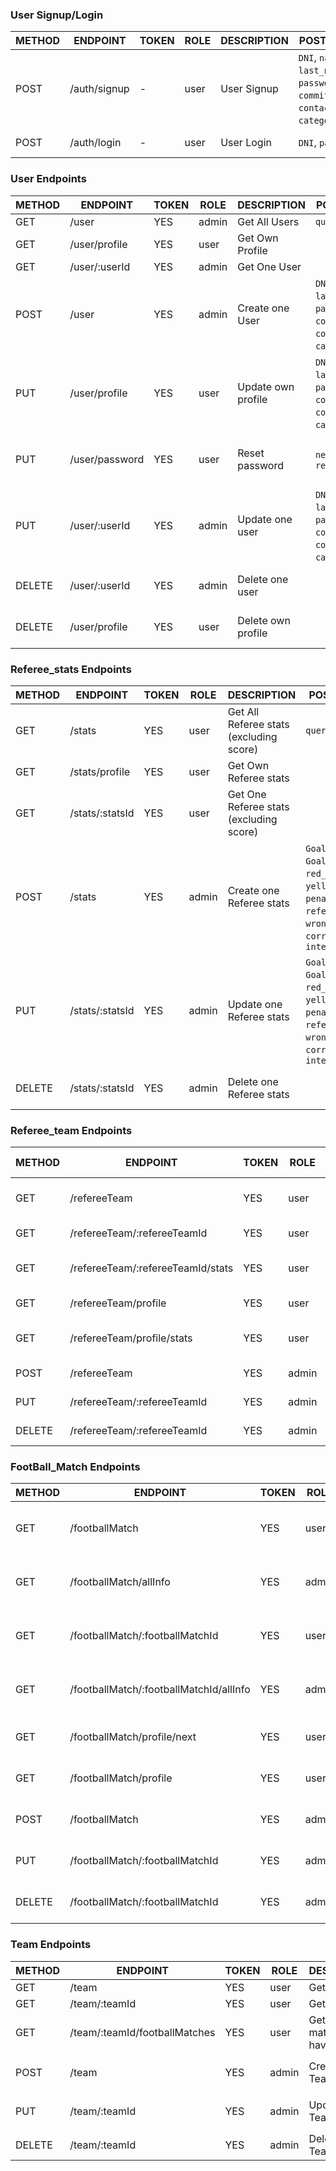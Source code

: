 ### User Signup/Login

| METHOD | ENDPOINT          | TOKEN | ROLE  | DESCRIPTION        | POST PARAMS                                                                                                         | RETURNS                |
|--------|-------------------|-------|-------|--------------------|---------------------------------------------------------------------------------------------------------------------|------------------------|
| POST   | /auth/signup      | -     | user  | User Signup        | `DNI`, `name`, `last_name`, `password`, `role`, `committee`, `contact_number`, `category`, `email`                  | { token: `token` }     |
| POST   | /auth/login       | -     | user  | User Login         | `DNI`, `password`                                                                                                   | { token: `token` }     |

### User Endpoints

| METHOD | ENDPOINT           | TOKEN | ROLE  | DESCRIPTION               | POST PARAMS                                                                                                         | RETURNS                           |
|--------|--------------------|-------|-------|---------------------------|---------------------------------------------------------------------------------------------------------------------|-----------------------------------|
| GET    | /user              | YES   | admin | Get All Users             | `query params`                                                                                                      | [{user}]                          |
| GET    | /user/profile      | YES   | user  | Get Own Profile           |                                                                                                                     | {user}                            |
| GET    | /user/:userId      | YES   | admin | Get One User              |                                                                                                                     | {user}                            |
| POST   | /user              | YES   | admin | Create one User           | `DNI`, `name`, `last_name`, `password`, `role`, `committee`, `contact_number`, `category`, `email`                  | {user}                            |
| PUT    | /user/profile      | YES   | user  | Update own profile        | `DNI`, `name`, `last_name`, `password`, `role`, `committee`, `contact_number`, `category`, `email`                  | {message: 'Profile updated'}       |
| PUT    | /user/password     | YES   | user  | Reset password            | `newPassword`, `repeatPassword`                                                                                     | { message: 'Password updated' }   |
| PUT    | /user/:userId      | YES   | admin | Update one user           | `DNI`, `name`, `last_name`, `password`, `role`, `committee`, `contact_number`, `category`, `email`                  | {message: 'User updated'}         |
| DELETE | /user/:userId      | YES   | admin | Delete one user           |                                                                                                                     | {message: 'User deleted'}         |
| DELETE | /user/profile      | YES   | user  | Delete own profile        |                                                                                                                     | {message: 'Profile deleted'}       |

### Referee_stats Endpoints

| METHOD | ENDPOINT          | TOKEN | ROLE | DESCRIPTION               | POST PARAMS                                                                                                         | RETURNS                |
|--------|-------------------|-------|------|---------------------------|---------------------------------------------------------------------------------------------------------------------|------------------------|
| GET    | /stats            | YES   | user | Get All Referee stats (excluding score)     | `query params`                                                                                                      | [{stats}]              |
| GET    | /stats/profile    | YES   | user | Get Own Referee stats     |                                                                                                                     | {stats}                |
| GET    | /stats/:statsId   | YES   | user | Get One Referee stats (excluding score)     |                                                                                                                     | {stats}                |
| POST   | /stats            | YES   | admin| Create one Referee stats  | `Goals_away`, `Goals_local`, `red_card`, `yellow_card`, `penalties`, `referee_score`, `wrong_offside`, `correct_offside`, `intervention` | {stats} |
| PUT    | /stats/:statsId   | YES   | admin| Update one Referee stats  | `Goals_away`, `Goals_local`, `red_card`, `yellow_card`, `penalties`, `referee_score`, `wrong_offside`, `correct_offside`, `intervention` | {message: 'stats updated'} |
| DELETE | /stats/:statsId   | YES   | admin| Delete one Referee stats  |                                                                                                                     | {message: 'stats deleted'} |

### Referee_team Endpoints

| METHOD | ENDPOINT                      | TOKEN | ROLE  | DESCRIPTION               | POST PARAMS                                     | RETURNS                   |
|--------|-------------------------------|-------|-------|---------------------------|-------------------------------------------------|---------------------------|
| GET    | /refereeTeam                  | YES   | user  | Get All Referee teams     | `query params`                                  | [{refereeTeam}]           |
| GET    | /refereeTeam/:refereeTeamId   | YES   | user  | Get One Referee Team      |                                                 | {refereeTeam}             |
| GET    | /refereeTeam/:refereeTeamId/stats   | YES   | user  | Get One Referee Team Stats   |                                        | [{refereeTeamStats}]             |
| GET    | /refereeTeam/profile          | YES   | user  | Get Own Referee Team      |                                                 | {refereeTeam}             |
| GET    | /refereeTeam/profile/stats    | YES   | user  | Get Own Referee Team Stats|                                                 | {refereeTeamStats}        |
| POST   | /refereeTeam                  | YES   | admin | Create one Referee Team   |  `location`                          | {refereeTeam}              |
| PUT    | /refereeTeam/:refereeTeamId  | YES   | admin | Update one Referee Team    | `location`                          | {message: 'Team updated'}   |
| DELETE | /refereeTeam/:refereeTeamId  | YES   | admin | Delete one Referee Team    |                                                 | {message: 'Team deleted'}  |

### FootBall_Match Endpoints

| METHOD | ENDPOINT                            | TOKEN | ROLE  | DESCRIPTION                | POST PARAMS                                     | RETURNS                        |
|--------|-------------------------------------|-------|-------|----------------------------|-------------------------------------------------|--------------------------------|
| GET    | /footballMatch                      | YES   | user  | Get All Football Matches (only date)  | `query params`                                 | [{footballMatch}]               |
| GET    | /footballMatch/allInfo              | YES   | admin | Get All Football Matches (all info)   | `query params`                                 | [{footballMatch}]               |
| GET    | /footballMatch/:footballMatchId     | YES   | user | Get One Football Match (only date) |                                               | {footballMatch}                |
| GET    | /footballMatch/:footballMatchId/allInfo     | YES   | admin | Get One Football Match  (all info)|                                               | {footballMatch}                |
| GET    | /footballMatch/profile/next         | YES   | user   | Get Next Football Match     |                                               | {footballMatch}                |   
| GET    | /footballMatch/profile              | YES   | user   | Get All Own Football Matches|                                          | [{footballMatch}]                |   
| POST   | /footballMatch                      | YES   | admin  | Create One Football Match   | `date`, `goals_Away`, `goals_Local`, `redCard_Local`,`redCard_Away`,`penalties`  | {footballMatch}                |
| PUT    | /footballMatch/:footballMatchId     | YES  | admin  | Update One Football Match   | `date`, `goals_Away`, `goals_Local`, `redCard_Local`,`redCard_Away`,`penalties`  | {message: 'Football Match updated'} |
| DELETE | /footballMatch/:footballMatchId     | YES  | admin  | Delete one Football Match   |                                                 | {message: 'Football Match updated'} |

### Team Endpoints

| METHOD | ENDPOINT                           | TOKEN | ROLE  | DESCRIPTION                 | POST PARAMS                                     | RETURNS                        |
|--------|------------------------------------|-------|-------|-----------------------------|-------------------------------------------------|--------------------------------|
| GET    | /team                              | YES   | user  | Get All Teams               | `query params`                                  | [{team}]                       |
| GET    | /team/:teamId                      | YES   | user  | Get One Team                |                                                 | {team}                         |
| GET    | /team/:teamId/footballMatches      | YES   | user  | Get all team matches you have refereed  |                                                 | [{footballMatches}]                         |
| POST   | /team                              | YES   | admin | Create One Team              | `club_Name`,`player_sheets`, `coach`, `location`, `sending_off`  | {team}                |
| PUT    | /team/:teamId                      | YES   | admin | Update One Team              | `club_Name`,`player_sheets`, `coach`, `location`, `sending_off`  | {message: 'Team updated'} |
| DELETE | /team/:teamId                      | YES   | admin | Delete one Team              |                                                 | {message: 'Team deleted'}    |

